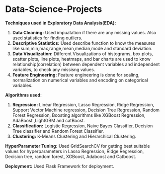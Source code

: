 # Data-Science-Projects

**Techniques used in Exploratory Data Analysis(EDA):**
1. **Data Cleaning:** Used impuatation if there are any missing values. Also used statistics for finding outliers.
2. **Descriptive Statistics:** Used describe function to know the measures like sum,min,max,range,mean,median,mode and standard deviation.
3. **Data Visualization:** Different Visualizations of histograms, box plots, scatter plots, line plots, heatmaps, and bar charts are used to know relationship(correlation)  between dependent variables and independent variables, to check any missisng values.
4. **Feature Engineering:** Feature engineering is done for scaling, normalization on numerical variables and encoding on categorical variables.

**Algorithms used:**
1. **Regression:** Linear Regression, Lasso Regression, Ridge Regression, Support Vector Machine regression, Decision Tree Regression, Random Forest Regression, Boosting algorithms like XGBoost Regression, AdaBoost ,LightGBM and catBoost.
2. **Classification:** Logistic Regression, Naive Bayes Classifier, Decision Tree classifier and Random Forest Classifier.
3. **Clustering:** K-Means Clustering and Hierarchical Clustering.

**HyperParameter Tuning:**
Used GridSearchCV for getting best suitable values for hyperparameters in  Lasso Regression, Ridge Regression, Decision tree, random forest, XGBoost, Adaboost and Catboost.

**Deployment:**
Used Flask Framework for deployment.
